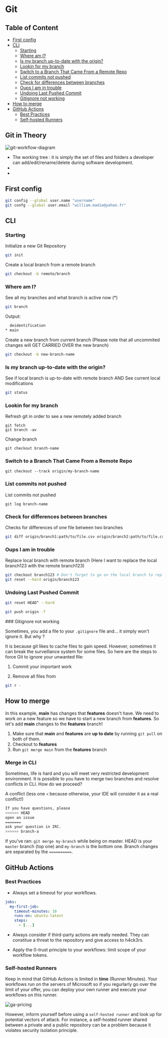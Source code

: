 # Git
## Table of Content

- [First config](#first-config)
- [CLI](#cli)
  - [Starting](#starting)
  - [Where am I?](#where-am-i)
  - [Is my branch up-to-date with the origin?](#is-my-branch-up-to-date-with-the-origin)
  - [Lookin for my branch](#lookin-for-my-branch)
  - [Switch to a Branch That Came From a Remote Repo](#switch-to-a-branch-that-came-from-a-remote-repo)
  - [List commits not pushed](#list-commits-not-pushed)
  - [Check for differences between branches](#check-for-differences-between-branches)
  - [Oups I am in trouble](#oups-i-am-in-trouble)
  - [Undoing Last Pushed Commit](#undoing-last-pushed-commit)
  - [Gitignore not working](#gitignore-not-working)
- [How to merge](#how-to-merge)
- [GitHub Actions](#github-actions)
  - [Best Practices](#best-practices)
  - [Self-hosted Runners](#self-hosted-runners)

## Git in Theory

![git-workflow-diagram](/devOps/git/resources/git-workflow.png)

- The working tree : it is simply the set of files and folders a developer can add/edit/rename/delete during software development.
- 
- 
## First config

```bash
git config --global user.name "username"
git confg --global user.email "william.madie@yahoo.fr"
```

## CLI

### Starting

Initialize a new Git Repository
```bash
git init
```

Create a local branch from a remote branch
```bash
git checkout -b remote/branch
```

### Where am I?

See all my branches and what branch is active now (*)
```bash
git branch
```
Output:
```bash
  deidentification
* main
```

Create a new branch from current branch
(Please note that all uncommited changes will GET CARRIED OVER the new branch)
```bash
git checkout -b new-branch-name
```

### Is my branch up-to-date with the origin?

See if local branch is up-to-date with remote branch AND See current
local modifications
```bash
git status
```

### Lookin for my branch

Refresh git in order to see a new remotely added branch
```
git fetch
git branch -av
```

Change branch
```
git checkout branch-name
```

### Switch to a Branch That Came From a Remote Repo

```
git checkout --track origin/my-branch-name
```

### List commits not pushed

List commits not pushed
```
git log branch-name
```

### Check for differences between branches

Checks for differences of one file between two branches
```bash
git diff origin/branch1:path/to/file.csv origin/branch2:path/to/file.csv
```

### Oups I am in trouble

Replace local branch with remote branch
(Here I want to replace the local branch123 with the remote branch123)
```bash
git checkout branch123 # Don't forget to go on the local branch to replace before reset
git reset --hard origin/branch123
```

### Undoing Last Pushed Commit

```bash
git reset HEAD^ --hard

git push origin -f
```

### Gitignore not working

Sometimes, you add a file to your `.gitignore` file and... it simply won't ignore it. But why ?

It is because git likes to cache files to gain speed. However, sometimes it can break the surveillance system for some files. So here are the steps to force Git to ignore your unwanted file:

1. Commit your important work

2. Remove all files from 
```bash
git r -
```

## How to merge

In this example, **main** has changes that **features** doesn't have. We need to work on a new feature so we have to start a new branch from **features**. So let's add **main** changes to the **features** branch!

1. Make sure that **main** and **features** are **up to date** by running `git pull` on both of them.
2. Checkout to **features**
3. Run `git merge main` from the **features** branch

### Merge in CLI

Sometimes, life is hard and you will meet very restricted development environment. It is possible to you have to merge two branches and resolve conflicts in CLI. How do we proceed?

A conflict (less one `<` because otherwise, your IDE will consider it as a real conflict!)
```bash
If you have questions, please
<<<<<< HEAD
open an issue
=======
ask your question in IRC.
>>>>>> branch-a
```

If you've ran: `git merge my-branch` while being on master. HEAD is your `master` branch (top one) and `my-branch` is the bottom one. Branch changes are separated by the `==========`.

## GitHub Actions

### Best Practices

- Always set a timeout for your workflows.

```yaml
jobs:
  my-first-job:
    timeout-minutes: 10
    runs-on: ubuntu-latest
    steps:
      - [...]
```

- Always consider if third-party actions are really needed. They can constitue a threat to the repository and give access to h4ck3rs.

- Apply the 0-trust principle to your workflows: limit scope of your workflow tokens.

### Self-hosted Runners

Keep in mind that GitHub Actions is limited in **time** (Runner Minutes). Your workflows run on the servers of Microsoft so if you regurlarly go over the limit of your offer, you can deploy your own runner and execute your workflows on this runner.

![ga-pricing](/devOps/git/resources/ga-pricing.png)

However, inform yourself before using a `self-hosted runner` and look up for potential vectors of attack. For instance, a self-hosted runner shared between a private and a public repository can be a problem because it violates security isolation principle.
